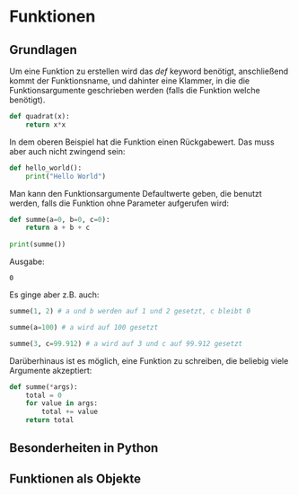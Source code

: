 # Funktionen #

## Grundlagen ##

Um eine Funktion zu erstellen wird das _def_ keyword benötigt, anschließend kommt der Funktionsname, und dahinter eine Klammer, in die die Funktionsargumente geschrieben werden (falls die Funktion welche benötigt).

```python
def quadrat(x):
    return x*x
```

In dem oberen Beispiel hat die Funktion einen Rückgabewert. Das muss aber auch nicht zwingend sein:

```python
def hello_world():
    print("Hello World")
```

Man kann den Funktionsargumente Defaultwerte geben, die benutzt werden, falls die Funktion ohne Parameter aufgerufen wird:

```python
def summe(a=0, b=0, c=0):
    return a + b + c
    
print(summe())
```

Ausgabe:
```
0
```

Es ginge aber z.B. auch:

```python
summe(1, 2) # a und b werden auf 1 und 2 gesetzt, c bleibt 0

summe(a=100) # a wird auf 100 gesetzt

summe(3, c=99.912) # a wird auf 3 und c auf 99.912 gesetzt
```

Darüberhinaus ist es möglich, eine Funktion zu schreiben, die beliebig viele Argumente akzeptiert:

```python
def summe(*args):
    total = 0
    for value in args:
        total += value
    return total
```




## Besonderheiten in Python ##

## Funktionen als Objekte ##

